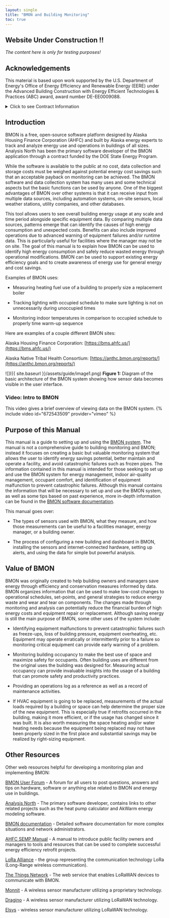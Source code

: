 ```yaml
---
layout: single
title: "BMON and Building Monitoring"
toc: true
---
```

## Website Under Construction !!

*The content here is only for testing purposes!*

## Acknowledgements

This material is based upon work supported by the U.S. Department of
Energy\'s Office of Energy Efficiency and Renewable Energy (EERE) under
the Advanced Building Construction with Energy Efficient Technologies &
Practices (ABC) award, award number DE-EE0009088.

<details markdown="1">
<summary>Click to see Contract Information</summary>

This manual was created under a contract with Analysis North over the
Alaska state fiscal years 2021 and 2022. Many thanks to Ben Loeffler
(Loeffler Engineering) for editing this manual.

This is the text used to create this section:

    <details markdown="1">
    <summary>Click to see Contract Information</summary>
    This manual was created under a contract with Analysis North
    over the Alaska state fiscal years 2021 and 2022. Many thanks
    to Ben Loeffler (Loeffler Engineering) for editing this manual.
    </details>

Below is a test of nesting another collapsing section under this one.

<details markdown="1">
<summary>A Nested Collapsing Section</summary>

This section is nested beneath the first collapsing section.
</details>

</details>

## Introduction

BMON is a free, open-source software platform designed by Alaska Housing
Finance Corporation (AHFC) and built by Alaska energy experts to track
and analyze energy use and operations in buildings of all sizes.
Analysis North has been the primary software developer of the BMON
application through a contract funded by the DOE State Energy Program.

While the software is available to the public at no cost, data
collection and storage costs must be weighed against potential energy
cost savings such that an acceptable payback on monitoring can be
achieved. The BMON software and data collection system has many uses and
some technical aspects but the basic functions can be used by anyone.
One of the biggest advantages of BMON over other systems is that it can
receive input from multiple data sources, including automation systems,
on-site sensors, local weather stations, utility companies, and other
databases.

This tool allows users to see overall building energy usage at any scale
and time period alongside specific equipment data. By comparing multiple
data sources, patterns emerge that can identify the causes of high
energy consumption and unexpected costs. Benefits can also include
improved operations due to advanced warning of equipment failures and/or
runtime data. This is particularly useful for facilities where the
manager may not be on site. The goal of this manual is to explain how
BMON can be used to identify high energy consumption and safely reduce
wasted energy through operational modifications. BMON can be used to
support existing energy efficiency goals and to create awareness of
energy use for general energy and cost savings.

Examples of BMON uses:

-   Measuring heating fuel use of a building to properly size a replacement boiler

-   Tracking lighting with occupied schedule to make sure lighting is not on unnecessarily during unoccupied times

-   Monitoring indoor temperatures in comparison to occupied schedule to properly time warm-up sequence

Here are examples of a couple different BMON sites:

Alaska Housing Finance Corporation:
[https://bms.ahfc.us/](https://bms.ahfc.us/)

Alaska Native Tribal Health Consortium:
[https://anthc.bmon.org/reports/](https://anthc.bmon.org/reports/)

![]({{ site.baseurl }}/assets/guide/image1.png)
**Figure 1:** Diagram of the basic architecture of the BMON system showing how sensor data becomes visible in the user interface.

### Video: Intro to BMON
This video gives a brief overview of viewing data on the BMON system.
{% include video id="672543509" provider="vimeo" %}

## Purpose of this Manual

This manual is a guide to setting up and using the [BMON
system](https://bms.ahfc.us/reports/?select_org=0&select_group=0&select_bldg=2&select_chart=0&select_sensor=680).
The manual is not a comprehensive guide to building monitoring and BMON;
instead it focuses on creating a basic but valuable monitoring system
that allows the user to identify energy savings potential, better
maintain and operate a facility, and avoid catastrophic failures such as
frozen pipes. The information contained in this manual is intended for
those seeking to set up and use the BMON system for energy management,
indoor air-quality management, occupant comfort, and identification of
equipment malfunction to prevent catastrophic failures. Although this
manual contains the information that will be necessary to set up and use
the BMON system, as well as some tips based on past experience, more
in-depth information can be found in the [BMON software
documentation](https://bmon-documentation.readthedocs.io/en/latest/user-introduction.html).

This manual goes over:

- The types of sensors used with BMON, what they measure, and how those measurements can be useful to a facilities manager, energy manager, or a building owner.

- The process of configuring a new building and dashboard in BMON, installing the sensors and internet-connected hardware, setting up alerts, and using the data for simple but powerful analysis.

## Value of BMON

BMON was originally created to help building owners and managers save
energy through efficiency and conservation measures informed by data.
BMON organizes information that can be used to make low-cost changes to
operational schedules, set-points, and general strategies to reduce
energy waste and wear and tear on components. The changes made through
monitoring and analysis can potentially reduce the financial burden of
high energy costs and equipment repair or replacement. Although saving
energy is still the main purpose of BMON, some other uses of the system
include:

-   Identifying equipment malfunctions to prevent catastrophic failures
    such as freeze-ups, loss of building pressure, equipment
    overheating, etc. Equipment may operate erratically or
    intermittently prior to a failure so monitoring critical equipment
    can provide early warning of a problem.

-   Monitoring building occupancy to make the best use of space and
    maximize safety for occupants. Often building uses are different
    from the original uses the building was designed for. Measuring
    actual occupancy can provide invaluable insights into the usage of
    a building that can promote safety and productivity practices.

-   Providing an operations log as a reference as well as a record of
    maintenance activities.

-   If HVAC equipment is going to be replaced, measurements of the
    actual loads required by a building or space can help determine
    the proper size of the new equipment. This is especially true if
    retrofits occurred in the building, making it more efficient, or
    if the usage has changed since it was built. It is also worth
    measuring the space heating and/or water heating needs because the
    equipment being replaced may not have been properly sized in the
    first place and substantial savings may be realized by
    right-sizing equipment.

## Other Resources

Other web resources helpful for developing a monitoring plan and
implementing BMON:

[BMON User Forum](https://forum.bmon.org/) - A forum for
all users to post questions, answers and tips on hardware, software or
anything else related to BMON and energy use in buildings.

[Analysis North](http://www.analysisnorth.com/) - The
primary software developer, contains links to other related projects
such as the heat pump calculator and AkWarm energy modeling software.

[BMON documentation](https://bmon-documentation.readthedocs.io/en/latest/) - Detailed software documentation for more complex situations and network administrators.

[AHFC SEMP Manual](https://www.ahfc.us/application/files/9414/5193/2592/SEMP-Master_Manual_FINAL_AHFC_12.31.15.pdf) - A manual to introduce public facility owners and managers to tools and
resources that can be used to complete successful energy efficiency
retrofit projects.

[LoRa Alliance](https://lora-alliance.org/?gclid=CjwKCAiA9vOABhBfEiwATCi7GLt4J4GiNHHCqJsDrNvlfHuLOuvDYP5YykZtjRnmmy6ssL1ra7BzpxoCu3YQAvD_BwE) - the group representing the communication technology LoRa (Long-Range wireless communication).

[The Things Network](https://www.thethingsnetwork.org/) -
The web service that enables LoRaWAN devices to communicate with BMON.

[Monnit](https://www.monnit.com/) - A wireless sensor
manufacturer utilizing a proprietary technology.

[Dragino](https://www.dragino.com/) - A wireless sensor
manufacturer utilizing LoRaWAN technology.

[Elsys](https://www.elsys.se/en/) - wireless sensor
manufacturer utilizing LoRaWAN technology.

